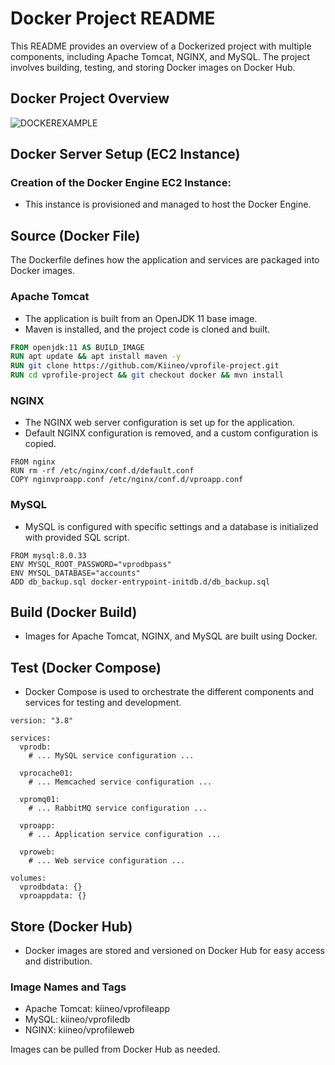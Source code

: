 # Docker Project README

This README provides an overview of a Dockerized project with multiple components, including Apache Tomcat, NGINX, and MySQL. The project involves building, testing, and storing Docker images on Docker Hub.

## Docker Project Overview

![DOCKEREXAMPLE](https://github.com/Kiineo/vprofile-project/assets/103956412/6400ad58-67bb-4df3-ae3b-21f8c69745d5)

## Docker Server Setup (EC2 Instance)

### Creation of the Docker Engine EC2 Instance:
- This instance is provisioned and managed to host the Docker Engine.


## Source (Docker File)

The Dockerfile defines how the application and services are packaged into Docker images.

### Apache Tomcat

- The application is built from an OpenJDK 11 base image.
- Maven is installed, and the project code is cloned and built.

```dockerfile
FROM openjdk:11 AS BUILD_IMAGE
RUN apt update && apt install maven -y
RUN git clone https://github.com/Kiineo/vprofile-project.git
RUN cd vprofile-project && git checkout docker && mvn install
```
### NGINX

- The NGINX web server configuration is set up for the application.
- Default NGINX configuration is removed, and a custom configuration is copied.

```
FROM nginx
RUN rm -rf /etc/nginx/conf.d/default.conf
COPY nginvproapp.conf /etc/nginx/conf.d/vproapp.conf
```
### MySQL
- MySQL is configured with specific settings and a database is initialized with provided SQL script.

```
FROM mysql:8.0.33
ENV MYSQL_ROOT_PASSWORD="vprodbpass"
ENV MYSQL_DATABASE="accounts"
ADD db_backup.sql docker-entrypoint-initdb.d/db_backup.sql
```

## Build (Docker Build)
- Images for Apache Tomcat, NGINX, and MySQL are built using Docker.

## Test (Docker Compose)
- Docker Compose is used to orchestrate the different components and services for testing and development.
  
```
version: "3.8"

services:
  vprodb:
    # ... MySQL service configuration ...

  vprocache01:
    # ... Memcached service configuration ...

  vpromq01:
    # ... RabbitMQ service configuration ...

  vproapp:
    # ... Application service configuration ...

  vproweb:
    # ... Web service configuration ...

volumes:
  vprodbdata: {}
  vproappdata: {}
```
## Store (Docker Hub)
- Docker images are stored and versioned on Docker Hub for easy access and distribution.

### Image Names and Tags
- Apache Tomcat: kiineo/vprofileapp
- MySQL: kiineo/vprofiledb
- NGINX: kiineo/vprofileweb

Images can be pulled from Docker Hub as needed.
